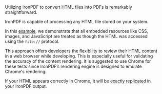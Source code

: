 Utilizing IronPDF to convert HTML files into PDFs is remarkably straightforward.

IronPDF is capable of processing any HTML file stored on your system.

In this [example](https://ironpdf.com/tutorials/html-to-pdf/), we demonstrate that all embedded resources like CSS, images, and JavaScript are treated as though the HTML was accessed using the `file://` protocol.

This approach offers developers the flexibility to review their HTML content in a web browser while developing. This is especially useful for validating the accuracy of the content rendering. It is suggested to use Chrome for these tests since IronPDF’s rendering engine is designed to emulate Chrome's rendering.

If your HTML appears correctly in Chrome, it will be [exactly replicated](https://ironpdf.com/how-to/pixel-perfect-html-to-pdf/) in your IronPDF output.